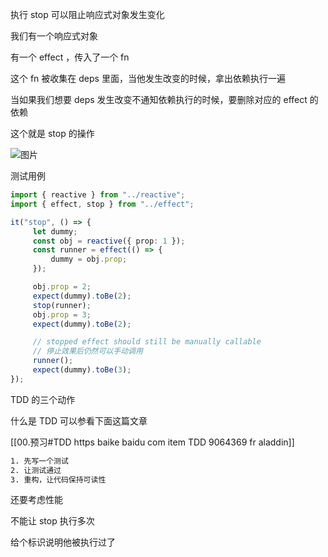 执行 stop 可以阻止响应式对象发生变化

我们有一个响应式对象

有一个 effect ，传入了一个 fn 

这个 fn 被收集在 deps 里面，当他发生改变的时候，拿出依赖执行一遍

当如果我们想要 deps 发生改变不通知依赖执行的时候，要删除对应的 effect 的依赖

这个就是 stop 的操作

![图片](https://cdn.jsdelivr.net/gh/Vixcity/FigureBed/img/202109141516062.jpg)

测试用例

```ts
import { reactive } from "../reactive";
import { effect, stop } from "../effect";

it("stop", () => {
	 let dummy;
	 const obj = reactive({ prop: 1 });
	 const runner = effect(() => {
		 dummy = obj.prop;
	 });

	 obj.prop = 2;
	 expect(dummy).toBe(2);
	 stop(runner);
	 obj.prop = 3;
	 expect(dummy).toBe(2);

	 // stopped effect should still be manually callable
	 // 停止效果后仍然可以手动调用
	 runner();
	 expect(dummy).toBe(3);
});
```

TDD 的三个动作

什么是 TDD 可以参看下面这篇文章

[[00.预习#TDD https baike baidu com item TDD 9064369 fr aladdin]]

```bash
1. 先写一个测试
2. 让测试通过
3. 重构，让代码保持可读性
```

还要考虑性能

不能让 stop 执行多次

给个标识说明他被执行过了